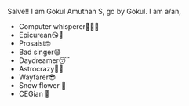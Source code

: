 Salve!! I am Gokul Amuthan S, go by Gokul. I am a/an,

- Computer whisperer🧙🏼‍♂️
- Epicurean😘🍜
- Prosaist🤓
- Bad singer😅
- Daydreamer😴
- Astrocrazy👨‍🚀
- Wayfarer😎
- Snow flower 🌸
- CEGian 🏫
